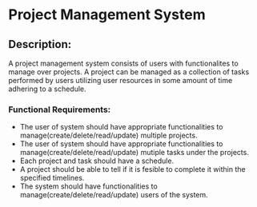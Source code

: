 # Project Management System

## Description:
A project management system consists of users with functionalites to manage over projects. A project can be managed as a collection of tasks performed by users utilizing user resources in some amount of time adhering to a schedule. 

### Functional Requirements:  
 - The user of system should have appropriate functionalities to manage(create/delete/read/update) multiple projects.
 - The user of system should have appropriate functionalities to manage(create/delete/read/update) mutiple tasks under the projects.
 - Each project and task should have a schedule.
 - A project should be able to tell if it is fesible to complete it within the specified timelines.
 - The system should have functionalities to manage(create/delete/read/update) users of the system.

